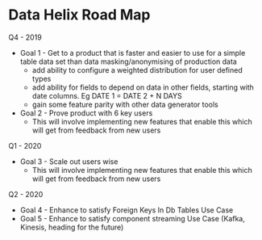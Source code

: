 # Data Helix Road Map

Q4 - 2019
- Goal 1 - Get to a product that is faster and  easier to use for a simple table data set than data masking/anonymising of production data
  - add ability to configure a weighted distribution for user defined types
  - add ability for fields to depend on data in other fields, starting with date columns.  Eg DATE 1 = DATE 2 + N DAYS
  - gain some feature parity with other data generator tools
- Goal 2 - Prove product with 6 key users
  - This will involve implementing new features that enable this which will get from feedback from new users

Q1 - 2020
- Goal 3 - Scale out users wise
  - This will involve implementing new features that enable this which will get from feedback from new users

Q2 - 2020
- Goal 4 - Enhance to satisfy Foreign Keys In Db Tables Use Case
- Goal 5 - Enhance to satisfy component streaming Use Case (Kafka, Kinesis, heading for the future)


